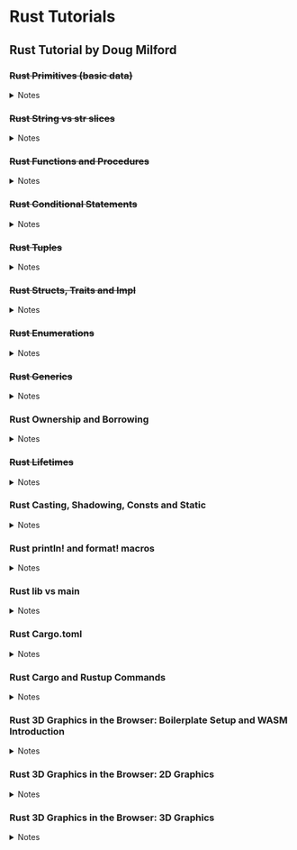 # Rust Tutorials

## Rust Tutorial by Doug Milford

### ~~Rust Primitives (basic data)~~
<details>
<summary>Notes</summary>

  Nothing too interesting, basic variable declaration stuff.
  
  `snake_case` convention in rust for naming things.
  
  Compiler figures out what type a variable will be, so no need to explicitely define it (but you can with `: type`).
  
  Everything is immutable by default, yay.
  
  `i8, i16` types for integers, `ux` for zero and positive only.
  
  Overflowing a variable cause a panic while running in debug mode (`cargo run`) but will wrap around (`let mut x: i8 = 120; x += 10; println!(x)` results in -126) in release mode (`cargo run --release`).
  
  `isize` and `usize` creates a variable with a size based on the computer's architecture (32 vs 64 bit these days).
  
  Floats only have 32 and 64 bit variants. Don't forget the dot.
  
  Chars are more than ascii.
</details>

### ~~Rust String vs str slices~~
<details>
<summary>Notes</summary>

  Rust strings are harder because complexity isn't hidden by the language
  
  ```
             | String | &str
  pronounced | String | string slice
  stored as  | u8s    | u8s
  stored on  | Heap   | Usually on the stack, sometimes ref to heap data, or embedded in code
  mut?       | Yes    | No (exceptions)
  ```
  One can easily translate between the two types.
  
  Strings is for mutating and holding data longer than the stack can, string slice is for runtime speed.
  
  From string slice to String can be done using `to_string()` or passing a it to `String::from()`.
  
  From String to string slice take the `&` reference of the string variable.
  
  To combine two string slices, put them in an array and call `.concat()` on it, or use the `format!()` macro.
  
  You can add a string slice to a String by using the `+` operator. The String NEEDS to go first.
  
  You can add a string slice to a String by making the String `mut` and using `push_str()`. Adding chars can be done by using `push()`.
  
  You can add two Strings by using `+` and referencing the second String (so it becomes a string slice).
  
  Taking a substring of a string slice can be done using brackets: `let s = "string slice"; let substring = &s[0..3]` which takes up to but not including. You can ommit either the first or last number. Overflowing will cause the program to panic.
  
  Getting the char at an index can be done like so: `&s.chars().nth(i)`, this is safer because it returns an Option.
</details>

### ~~Rust Functions and Procedures~~
<details>
<summary>Notes</summary>

  Functions and procedures are similar in the they both accept parameters and can call other code.
  
  Difference is in that functions return a value, while procedures do not.
  
  Omit the semicolon if you want to return a value, you can use the `return` keyword as well.
</details>

### ~~Rust Conditional Statements~~
<details>
<summary>Notes</summary>

  `false`, `true` and `==`. `()` not needed.
  
  Inline if statement can be done: `let var = if some_int == 9 { 300 } else { 400 };` Can contain else if as well.
  
  `match` statement has more capabilities than if. Example: `let var = match some_int { 9 => 200, 10..=100 => 300, _ => 400, };`. Match statements have to be exhaustive.
</details>

### ~~Rust Tuples~~
<details>
<summary>Notes</summary>

  Tuple is a group of data, elements inside it don't have names. Used to group things without constructing complex objects.
  
  Created in rust like so: `let some_tuple = (2, 3.4);` And accessed with dot notation `println!("My data is {} {}", some_tuple.0, some_tuple.1);`
  
  Can contain any collection of datatypes, and any amount of elements.
  
  Getting elements of nested tuptles can be done by using spaces after the first index `some_tuple.5 .2` or by using parentheses `(some_tuple.5).2`.
  
  You can populate multiple variables from a tuple: `let (red, green, blue) = get_some_rgb();`.
  
  The empty tuple, or unit tuple, `()` is like void, or empty closure.
  
  Be mindful of what your data represents, and create data types to properly describe your data.
</details>

### ~~Rust Structs, Traits and Impl~~
<details>
<summary>Notes</summary>

  Structs represent complex data types, they act like objects, but are different:
  
  * Inheritance can't be done.
  * Polymorphism can be done through Traits.
  * Structs can have methods.
  
  It's nice to sort fields in a struct alphabetically.
  
  If you want to be able to edit fields in a struct, declare the var that holds the struct instant as `mut` and all fields will become mutable.
  
  You can copy values from another instance of the same struct by passing it into the constructor:
  ```Rust
  let some_struct_2 = SomeStruct {
    field1: 22,
    ..some_struct_1
  }
  ```
  
  If using a Struct declared in a different file, use the `pub` keyword where its declared to make it visible outside that file. This applies to fields within the structs as well.
  
  If you want to do something like inheritance, use composition instead.
  ```Rust
  struct AnotherStruct {
    an_additional_int: i32,
    some_struct: SomeStruct,
  }
  ```
  
  Methods are defined outside the struct definition using the `impl` keyword. These are associated functions.
  ```Rust
  impl AnotherStruct {
    pub fn some_fuction(param: bool) -> i32 {
      if param { 1 } else { 2 };
    }
  }
  ```
  
  When implementing associated functions you can use `Self` to represent the struct you're implementing for.
  
  To use data from the struct instance itself in an associated function, set the first parameter to `&self`:
  ```Rust
  impl AnotherStruct {
    pub fn is_smaller(&self, compare_to: i32) -> bool {
      self.an_additional_int < compare_to
    }
  }
  ```
  
  The `&self` is assumed when a method like this is called and doesn't need to be entered manually: `another_struct.is_smaller(9)`.
  
  Calling method can be done through `::` or by `.`. If the `&self` keyword is used, use the `.` dot notation, else use the `::` notation.
  
  Traits are for polymorphism (treating different structs the same).
  ```Rust
  impl SomeTrait for AnotherStruct {
    fn is_valid(&self) -> bool {
      self.an_additional_int > 0
    }
  }
  ```
  
  Now AnotherStruct can be used alongside other structs that have `SomeTrait`.

  Traits can be used in method definitions like so:
  ```Rust
  fn print_if_valid(check_me: &dyn SomeTrait) {
    if check_me.is_valid() {
      println!("We're valid");
    }
  }
  ```
  
</details>

### ~~Rust Enumerations~~
<details>
<summary>Notes</summary>

  Enums can have any struct as data:
  ```Rust
  enum Payment {
    Cash (f32),
    CreditCard,
    DebitCard,
  }
  let some_payment = Payment::Cash(100.);
  ```
  
  These can be strongly typed with explicit names as well:
  ```Rust
  enum Payment {
    Cash (f32),
    CreditCard,
    DebitCard,
    Crypto{accound_id: String, amount: f32},
  }
  ```
</details>

### ~~Rust Generics~~
<details>
<summary>Notes</summary>

  Structs must have unique names, so if you want to create multiple kinds of similar structs, you can create a generic struct.
  ```Rust
  struct Point<T> { // type param is specified as generic by angle brackets and upper camel case: <Aaa, Bbb, ...>
    x: T,
    y: T,
  }
  ```

  Enums and functions can be generics too.
  
  The compiler makes explicit versions of generics for every type it is used with.
        
  To make generics less generic, you can use constraints to specify what a type passed to the generic should be able to do. Constraints are specified with a colon after the Type definition. If you want to add multiple constraits, use the `+` operator after the first one.

  ```Rust
  fn add<T: std::ops::add<Output=T>>(a: T, b: T) -> T {
    a + b
  }
  ```

  If you have a lot of constraints on your generic you can use a where clause to improve readability of the method signature.

  ```Rust
  fn add<T>(a: T, b: T) -> T 
  where T: std::ops::add<Output=T> {
    a + b
  }
  ```

  Implementing for a genecic struct looks like so
  ```Rust
  struct Point<T> {
    x: T,
    y: T,
  }

  impl<T> Point
  where T: std::fmt::Debug { // Constraints go on the impl block
    fn log_something(&self) {
      println!("{:?} {:?}", self.x, self.y);
    }
  }
  ```
        
</details>

### Rust Ownership and Borrowing
<details>
<summary>Notes</summary>

  I had notes here before but forgot to commit them before restarting my pc -_-
</details>

### ~~Rust Lifetimes~~
<details>
<summary>Notes</summary>

  Lifetimes are about references and allow for multiple refrences. They are a way of enforcing if a piece of memory is still valid for a reference.

  Here `b` is cleaned up at the end of the scope, and since a only is a reference to b it is referencing garbage after b has gone out of use.

  ```Rust
  let a;
  {
    let b = String::from("a");
    a = &b; // compile error: `b` does not live long enough
  }
  println!("{}", a);
  ```

  Lifetimes are about making ensuring memory does not get cleaned up before a reference can use it.

  Writing lifetimes in method definitions is done by using angle brackets with an apostrophe in front of it:

  ```Rust
  fn get_ref<'a>(param_1: &'a i8) -> &'a i8 { // can be any amount of characters. a, b are conventions.
    param_1
  }
  ```

  This means that the input memory lives in the same scope as the output memory, and is the same as happens implicitly by default. The compiler will tell you when you explicitly need to define lifetimes in methods.

  In case you run into conflicting lifetime lengths, you have to tell the compiler that one should last as least as long as the other:

  ```Rust
  fn get_ref<'a, 'b: 'a>(param_1: &'a i8, param_2: &'b i8) -> &'a i8 { // because of the if else, the compiler can't guarantee lifetime `a` is used. This makes us write the colon notation
    if param_1 > param_2 {
      param_1
    } else {
      param_2 // this would normally cause a compile error: lifetime mismatch
    }
  }
  ```

  This is called lifetime sub typing.

  If you know the method arguments are always from the same scope, you can also just give them the same lifetime:

  ```Rust
  fn get_ref<'a>(param_1: &'a i8, param_2: &'a i8) -> &'a i8 { 
    if param_1 > param_2 {
      param_1
    } else {
      param_2
    }
  }
  ```

</details>

### Rust Casting, Shadowing, Consts and Static
<details>
<summary>Notes</summary>

stuff
</details>

### Rust println! and format! macros
<details>
<summary>Notes</summary>

stuff
</details>

### Rust lib vs main
<details>
<summary>Notes</summary>

stuff
</details>

### Rust Cargo.toml
<details>
<summary>Notes</summary>

stuff
</details>

### Rust Cargo and Rustup Commands
<details>
<summary>Notes</summary>

stuff
</details>

### Rust 3D Graphics in the Browser: Boilerplate Setup and WASM Introduction
<details>
<summary>Notes</summary>

stuff
</details>

### Rust 3D Graphics in the Browser: 2D Graphics
<details>
<summary>Notes</summary>

stuff
</details>

### Rust 3D Graphics in the Browser: 3D Graphics
<details>
<summary>Notes</summary>

stuff
</details>
